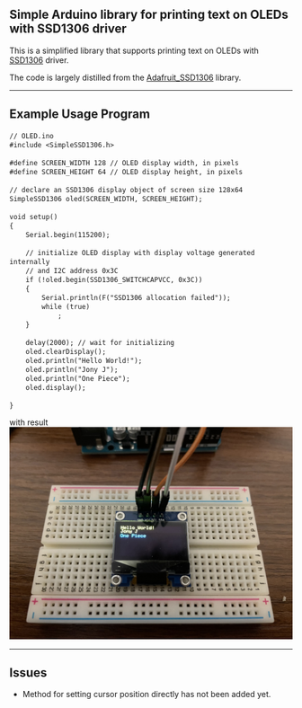 ## Simple Arduino library for printing text on OLEDs with SSD1306 driver

This is a simplified library that supports printing text on OLEDs with [SSD1306](https://cdn-shop.adafruit.com/datasheets/SSD1306.pdf) driver.

The code is largely distilled from the
[Adafruit_SSD1306](https://github.com/adafruit/Adafruit_SSD1306) library.

---

## Example Usage Program

    // OLED.ino
    #include <SimpleSSD1306.h>

    #define SCREEN_WIDTH 128 // OLED display width, in pixels
    #define SCREEN_HEIGHT 64 // OLED display height, in pixels

    // declare an SSD1306 display object of screen size 128x64
    SimpleSSD1306 oled(SCREEN_WIDTH, SCREEN_HEIGHT);

    void setup()
    {
        Serial.begin(115200);

        // initialize OLED display with display voltage generated internally
        // and I2C address 0x3C
        if (!oled.begin(SSD1306_SWITCHCAPVCC, 0x3C))
        {
            Serial.println(F("SSD1306 allocation failed"));
            while (true)
                ;
        }

        delay(2000); // wait for initializing
        oled.clearDisplay();
        oled.println("Hello World!");
        oled.println("Jony J");
        oled.println("One Piece");
        oled.display();

    }

with result
![example result](example.jpg "Example Result")

---

## Issues

- Method for setting cursor position directly has not been added yet.
